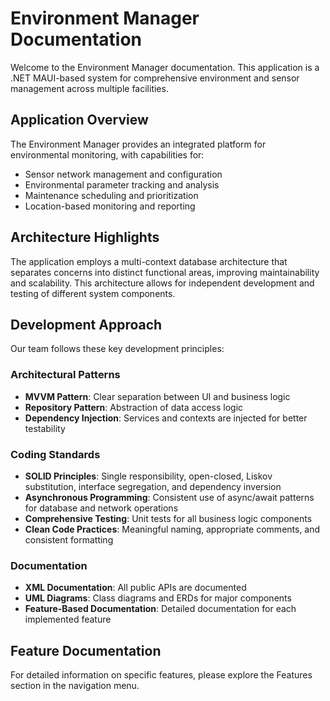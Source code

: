 # Environment Manager Documentation

Welcome to the Environment Manager documentation. This application is a .NET MAUI-based system for comprehensive environment and sensor management across multiple facilities.

## Application Overview

The Environment Manager provides an integrated platform for environmental monitoring, with capabilities for:
- Sensor network management and configuration
- Environmental parameter tracking and analysis
- Maintenance scheduling and prioritization
- Location-based monitoring and reporting

## Architecture Highlights

The application employs a multi-context database architecture that separates concerns into distinct functional areas, improving maintainability and scalability. This architecture allows for independent development and testing of different system components.

## Development Approach

Our team follows these key development principles:

### Architectural Patterns
- **MVVM Pattern**: Clear separation between UI and business logic
- **Repository Pattern**: Abstraction of data access logic
- **Dependency Injection**: Services and contexts are injected for better testability

### Coding Standards
- **SOLID Principles**: Single responsibility, open-closed, Liskov substitution, interface segregation, and dependency inversion
- **Asynchronous Programming**: Consistent use of async/await patterns for database and network operations
- **Comprehensive Testing**: Unit tests for all business logic components
- **Clean Code Practices**: Meaningful naming, appropriate comments, and consistent formatting

### Documentation
- **XML Documentation**: All public APIs are documented
- **UML Diagrams**: Class diagrams and ERDs for major components
- **Feature-Based Documentation**: Detailed documentation for each implemented feature

## Feature Documentation

For detailed information on specific features, please explore the Features section in the navigation menu. 